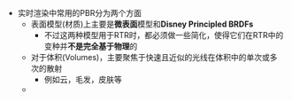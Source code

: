 - 实时渲染中常用的PBR分为两个方面
	- 表面模型(材质)上主要是**微表面**模型和**Disney Principled BRDFs**
		- 不过这两种模型用于RTR时，都必须做一些简化，使得它们在RTR中的变种并**不是完全基于物理**的
	- 对于体积(Volumes)，主要聚焦于快速且近似的光线在体积中的单次或多次的散射
		- 例如云，毛发，皮肤等
	-
